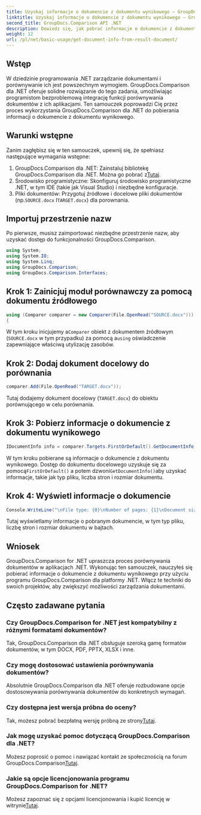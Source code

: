 ```yaml
---
title: Uzyskaj informacje o dokumencie z dokumentu wynikowego — GroupDocs.Comparison dla platformy .NET
linktitle: Uzyskaj informacje o dokumencie z dokumentu wynikowego — GroupDocs.Comparison dla platformy .NET
second_title: GroupDocs.Comparison API .NET
description: Dowiedz się, jak pobrać informacje o dokumencie z dokumentu wynikowego za pomocą GroupDocs.Comparison dla .NET. Wyjaśniono proste kroki dla programistów .NET.
weight: 12
url: /pl/net/basic-usage/get-document-info-from-result-document/
---
```

## Wstęp
W dziedzinie programowania .NET zarządzanie dokumentami i porównywanie ich jest powszechnym wymogiem. GroupDocs.Comparison dla .NET oferuje solidne rozwiązanie do tego zadania, umożliwiając programistom bezproblemową integrację funkcji porównywania dokumentów z ich aplikacjami. Ten samouczek poprowadzi Cię przez proces wykorzystania GroupDocs.Comparison dla .NET do pobierania informacji o dokumencie z dokumentu wynikowego. 
## Warunki wstępne
Zanim zagłębisz się w ten samouczek, upewnij się, że spełniasz następujące wymagania wstępne:
1. GroupDocs.Comparison dla .NET: Zainstaluj bibliotekę GroupDocs.Comparison dla .NET. Można go pobrać z[Tutaj](https://releases.groupdocs.com/comparison/net/).
2. Środowisko programistyczne: Skonfiguruj środowisko programistyczne .NET, w tym IDE (takie jak Visual Studio) i niezbędne konfiguracje.
3.  Pliki dokumentów: Przygotuj źródłowe i docelowe pliki dokumentów (np.`SOURCE.docx` I`TARGET.docx`) dla porownania.

## Importuj przestrzenie nazw
Po pierwsze, musisz zaimportować niezbędne przestrzenie nazw, aby uzyskać dostęp do funkcjonalności GroupDocs.Comparison.

```csharp
using System;
using System.IO;
using System.Linq;
using GroupDocs.Comparison;
using GroupDocs.Comparison.Interfaces;
```

## Krok 1: Zainicjuj moduł porównawczy za pomocą dokumentu źródłowego
```csharp
using (Comparer comparer = new Comparer(File.OpenRead("SOURCE.docx")))
{
```
 W tym kroku inicjujemy a`Comparer` obiekt z dokumentem źródłowym (`SOURCE.docx` w tym przypadku) za pomocą a`using` oświadczenie zapewniające właściwą utylizację zasobów.
## Krok 2: Dodaj dokument docelowy do porównania
```csharp
comparer.Add(File.OpenRead("TARGET.docx"));
```
Tutaj dodajemy dokument docelowy (`TARGET.docx`) do obiektu porównującego w celu porównania.
## Krok 3: Pobierz informacje o dokumencie z dokumentu wynikowego
```csharp
IDocumentInfo info = comparer.Targets.FirstOrDefault().GetDocumentInfo();
```
 W tym kroku pobierane są informacje o dokumencie z dokumentu wynikowego. Dostęp do dokumentu docelowego uzyskuje się za pomocą`FirstOrDefault()` a potem dzwoni`GetDocumentInfo()`aby uzyskać informacje, takie jak typ pliku, liczba stron i rozmiar dokumentu.
## Krok 4: Wyświetl informacje o dokumencie
```csharp
Console.WriteLine("\nFile type: {0}\nNumber of pages: {1}\nDocument size: {2} bytes", info.FileType, info.PageCount, info.Size);
```
Tutaj wyświetlamy informacje o pobranym dokumencie, w tym typ pliku, liczbę stron i rozmiar dokumentu w bajtach.

## Wniosek
GroupDocs.Comparison for .NET upraszcza proces porównywania dokumentów w aplikacjach .NET. Wykonując ten samouczek, nauczyłeś się pobierać informacje o dokumencie z dokumentu wynikowego przy użyciu programu GroupDocs.Comparison dla platformy .NET. Włącz te techniki do swoich projektów, aby zwiększyć możliwości zarządzania dokumentami.
## Często zadawane pytania
### Czy GroupDocs.Comparison for .NET jest kompatybilny z różnymi formatami dokumentów?
Tak, GroupDocs.Comparison dla .NET obsługuje szeroką gamę formatów dokumentów, w tym DOCX, PDF, PPTX, XLSX i inne.
### Czy mogę dostosować ustawienia porównywania dokumentów?
Absolutnie GroupDocs.Comparison dla .NET oferuje rozbudowane opcje dostosowywania porównywania dokumentów do konkretnych wymagań.
### Czy dostępna jest wersja próbna do oceny?
 Tak, możesz pobrać bezpłatną wersję próbną ze strony[Tutaj](https://releases.groupdocs.com/).
### Jak mogę uzyskać pomoc dotyczącą GroupDocs.Comparison dla .NET?
 Możesz poprosić o pomoc i nawiązać kontakt ze społecznością na forum GroupDocs.Comparison[Tutaj](https://forum.groupdocs.com/c/comparison/12).
### Jakie są opcje licencjonowania programu GroupDocs.Comparison for .NET?
 Możesz zapoznać się z opcjami licencjonowania i kupić licencję w witrynie[Tutaj](https://purchase.groupdocs.com/buy).